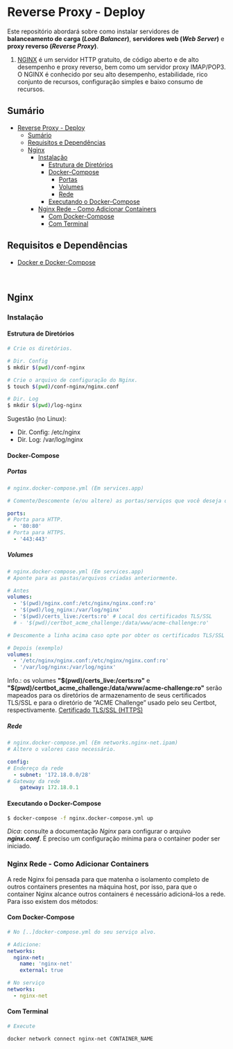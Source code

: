 # Reverse Proxy - Deploy

Este repositório abordará sobre como instalar servidores de **balanceamento de carga (*Load Balancer*)**, **servidores web (*Web Server*)** e **proxy reverso (*Reverse Proxy*)**. 

1. [NGINX](https://docs.nginx.com) é um servidor HTTP gratuito, de código aberto e de alto desempenho e proxy reverso, bem como um servidor proxy IMAP/POP3. O NGINX é conhecido por seu alto desempenho, estabilidade, rico conjunto de recursos, configuração simples e baixo consumo de recursos.

## Sumário

- [Reverse Proxy - Deploy](#reverse-proxy---deploy)
  - [Sumário](#sumário)
  - [Requisitos e Dependências](#requisitos-e-dependências)
  - [Nginx](#nginx)
    - [Instalação](#instalação)
      - [Estrutura de Diretórios](#estrutura-de-diretórios)
      - [Docker-Compose](#docker-compose)
        - [Portas](#portas)
        - [Volumes](#volumes)
        - [Rede](#rede)
      - [Executando o Docker-Compose](#executando-o-docker-compose)
    - [Nginx Rede - Como Adicionar Containers](#nginx-rede---como-adicionar-containers)
      - [Com Docker-Compose](#com-docker-compose)
      - [Com Terminal](#com-terminal)

## Requisitos e Dependências

- [Docker e Docker-Compose](https://docs.docker.com/)

<br>

## Nginx

### Instalação

#### Estrutura de Diretórios

```bash
# Crie os diretórios.

# Dir. Config
$ mkdir $(pwd)/conf-nginx 

# Crie o arquivo de configuração do Nginx.
$ touch $(pwd)/conf-nginx/nginx.conf

# Dir. Log
$ mkdir $(pwd)/log-nginx
```

Sugestão (no Linux):
- Dir. Config: /etc/nginx
- Dir. Log: /var/log/nginx

#### Docker-Compose

##### Portas

```yml
# nginx.docker-compose.yml (Em services.app)

# Comente/Descomente (e/ou altere) as portas/serviços que você deseja oferecer.

ports:
# Porta para HTTP.
  - '80:80'
# Porta para HTTPS.
  - '443:443'
```

##### Volumes

```yml
# nginx.docker-compose.yml (Em services.app)
# Aponte para as pastas/arquivos criadas anteriormente.

# Antes
volumes:
  - '$(pwd)/nginx.conf:/etc/nginx/nginx.conf:ro'
  - '$(pwd)/log_nginx:/var/log/nginx'
  - '$(pwd)/certs_live:/certs:ro' # Local dos certificados TLS/SSL
  # - '$(pwd)/certbot_acme_challenge:/data/www/acme-challenge:ro'

# Descomente a linha acima caso opte por obter os certificados TLS/SSL usando o certbot.

# Depois (exemplo)
volumes:
  - '/etc/nginx/nginx.conf:/etc/nginx/nginx.conf:ro'
  - '/var/log/nginx:/var/log/nginx'
```

Info.: os volumes **"\$(pwd)/certs_live:/certs:ro"** e **"\$(pwd)/certbot_acme_challenge:/data/www/acme-challenge:ro"** serão mapeados para os diretórios de armazenamento de seus certificados TLS/SSL e para o diretório de “ACME Challenge” usado pelo seu Certbot, respectivamente. [Certificado TLS/SSL (HTTPS)](./README.cert.md)

##### Rede

```yml
# nginx.docker-compose.yml (Em networks.nginx-net.ipam)
# Altere o valores caso necessário. 

config:
# Endereço da rede
  - subnet: '172.18.0.0/28'
# Gateway da rede
    gateway: 172.18.0.1
```

#### Executando o Docker-Compose

```bash
$ docker-compose -f nginx.docker-compose.yml up
```

*Dica*: consulte a documentação *Nginx* para configurar o arquivo ***nginx.conf***. É preciso um configuração mínima para o container poder ser iniciado.


### Nginx Rede - Como Adicionar Containers

A rede Nginx foi pensada para que matenha o isolamento completo de outros containers presentes na máquina host, por isso, para que o container Nginx alcance outros containers é necessário adicioná-los a rede. Para isso existem dos métodos:


#### Com Docker-Compose

```yml
# No [..]docker-compose.yml do seu serviço alvo.

# Adicione:
networks:
  nginx-net:
    name: 'nginx-net'
    external: true

# No serviço
networks:
  - nginx-net
```

#### Com Terminal

```bash
# Execute

docker network connect nginx-net CONTAINER_NAME
```